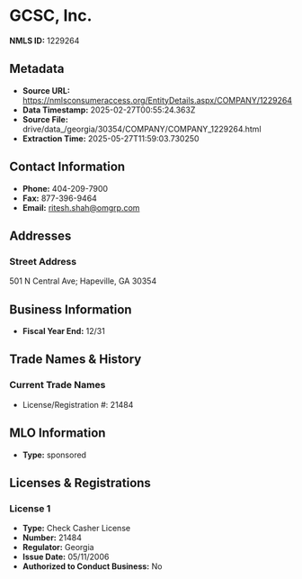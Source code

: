 # GCSC, Inc.

**NMLS ID:** 1229264

## Metadata
- **Source URL:** https://nmlsconsumeraccess.org/EntityDetails.aspx/COMPANY/1229264
- **Data Timestamp:** 2025-02-27T00:55:24.363Z
- **Source File:** drive/data_/georgia/30354/COMPANY/COMPANY_1229264.html
- **Extraction Time:** 2025-05-27T11:59:03.730250

## Contact Information
- **Phone:** 404-209-7900
- **Fax:** 877-396-9464
- **Email:** ritesh.shah@omgrp.com

## Addresses
### Street Address
501 N Central Ave; Hapeville, GA 30354

## Business Information
- **Fiscal Year End:** 12/31

## Trade Names & History
### Current Trade Names
- License/Registration #: 21484

## MLO Information
- **Type:** sponsored

## Licenses & Registrations

### License 1
- **Type:** Check Casher License
- **Number:** 21484
- **Regulator:** Georgia
- **Issue Date:** 05/11/2006
- **Authorized to Conduct Business:** No

